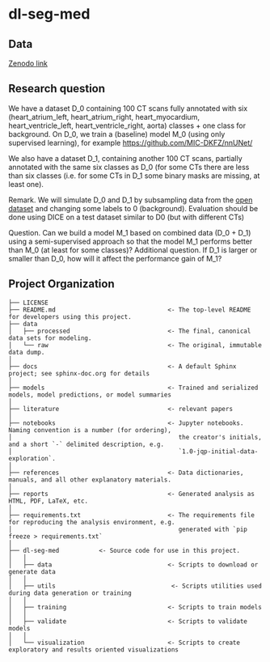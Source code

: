 dl-seg-med
==============================

Data
-----
[Zenodo link](https://zenodo.org/record/6802614)

Research question
------------------
We have a dataset D_0 containing 100 CT scans fully annotated with six (heart_atrium_left, heart_atrium_right, heart_myocardium, heart_ventricle_left, 
heart_ventricle_right, aorta) classes + one class for background. On D_0, we train a (baseline) model M_0 (using only supervised learning), for example https://github.com/MIC-DKFZ/nnUNet/

We also have a dataset D_1, containing another 100 CT scans, partially annotated with the same six classes as D_0 (for some CTs there are less than six classes (i.e. for some CTs in D_1 some binary masks are missing, at least one).

Remark. We will simulate D_0 and D_1 by subsampling data from the [open dataset](https://zenodo.org/record/6802614) and changing some labels to 0 (background). Evaluation should be done using DICE on a test dataset similar to D0 (but with different CTs)

Question. Can we build a model M_1 based on combined data (D_0 + D_1) using a semi-supervised approach so that the model M_1 performs better than M_0 (at least for some classes)?
Additional question. If D_1 is larger or smaller than D_0, how will it affect the performance gain of M_1?

Project Organization
------------

    ├── LICENSE
    ├── README.md                               <- The top-level README for developers using this project.
    ├── data
    │   ├── processed                           <- The final, canonical data sets for modeling.
    │   └── raw                                 <- The original, immutable data dump.
    │
    ├── docs                                    <- A default Sphinx project; see sphinx-doc.org for details
    │
    ├── models                                  <- Trained and serialized models, model predictions, or model summaries
    │
    ├── literature                              <- relevant papers
    │
    ├── notebooks                               <- Jupyter notebooks. Naming convention is a number (for ordering),
    │                                              the creator's initials, and a short `-` delimited description, e.g.
    │                                              `1.0-jqp-initial-data-exploration`.
    │
    ├── references                              <- Data dictionaries, manuals, and all other explanatory materials.
    │
    ├── reports                                 <- Generated analysis as HTML, PDF, LaTeX, etc.
    │
    ├── requirements.txt                        <- The requirements file for reproducing the analysis environment, e.g.
    │                                              generated with `pip freeze > requirements.txt`
    │
    ├── dl-seg-med           <- Source code for use in this project.
    │   │
    │   ├── data                                <- Scripts to download or generate data
    │   │
    │   ├── utils                                <- Scripts utilities used during data generation or training
    │   │
    │   ├── training                            <- Scripts to train models
    │   │
    │   ├── validate                            <- Scripts to validate models
    │   │
    │   └── visualization                       <- Scripts to create exploratory and results oriented visualizations

